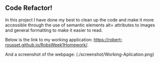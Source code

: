## Code Refactor! ##

In this project I have done my best to clean up the code and make it more accessible through the use of semantic elements alt= attributes to images and general formatting to make it easier to read. 

Below is the link to my working application:
https://robert-rousset.github.io/RobsWeek1Homework/.

And a screenshot of the webpage:
(./screenshot/Working-Aplication.png)